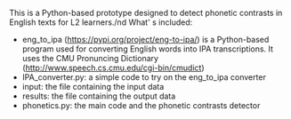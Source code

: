 This is a Python-based prototype designed to detect phonetic contrasts in English texts for L2 learners./nd
What' s included:
- eng_to_ipa (https://pypi.org/project/eng-to-ipa/) is a Python-based program used for converting English words into IPA transcriptions. It uses the CMU Pronuncing Dictionary (http://www.speech.cs.cmu.edu/cgi-bin/cmudict)
- IPA_converter.py: a simple code to try on the eng_to_ipa converter
- input: the file containing the input data
- results: the file containing the output data
- phonetics.py: the main code and the phonetic contrasts detector
